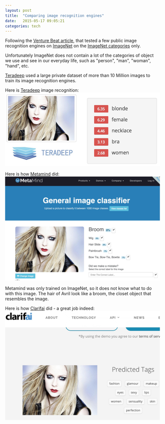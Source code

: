 ```yaml
---
layout: post
title:  "Comparing image recognition engines"
date:   2015-05-17 09:05:21
categories: tech
---
```


Following the [Venture Beat article], that tested a few public image recognition engines on [ImageNet](http://www.image-net.org/) on the [ImageNet categories](http://image-net.org/challenges/LSVRC/2014/browse-synsets) only.


Unfortunately ImageNet does not contain a lot of the categories of object we use and see in our everyday life, such as "person", "man", "woman", "hand", etc.

[Teradeep] used a large private dataset of more than 10 Million images to train its image recognition engines.


Here is [Teradeep] image recognition:
![avril-td](/assets/image-rec/Avril-td.jpg)

Here is how [Metamind] did:
![avril-metamind](/assets/image-rec/Avril-metamind.jpg)

Metamind was only trained on ImageNet, so it does not know what to do with this image.
The hair of Avril look like a broom, the closet object that resembles the image.


Here is how [Clarifai] did - a great job indeed:
![avril-clarifai](/assets/image-rec/Avril-clarifai.jpg)



[Venture Beat article]: http://venturebeat.com/2015/05/16/how-stephen-wolframs-image-recognition-tool-performs-against-5-alternatives

[Teradeep]: http://www.teradeep.com/index.html
[Clarifai]: http://www.clarifai.com/
[Metamind]: https://www.metamind.io/